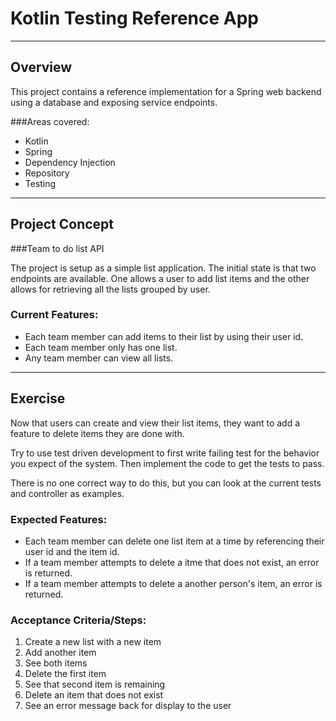 # Kotlin Testing Reference App

---

## Overview

This project contains a reference implementation for a Spring web backend using a database and exposing service endpoints.

###Areas covered:
- Kotlin
- Spring
- Dependency Injection
- Repository
- Testing

---

## Project Concept

###Team to do list API

The project is setup as a simple list application. The initial state is that two endpoints are available. One allows a user to add list items and the other allows for retrieving all the lists grouped by user.

### Current Features:

 - Each team member can add items to their list by using their user id.
 - Each team member only has one list.
 - Any team member can view all lists.

--- 

## Exercise

Now that users can create and view their list items, they want to add a feature to delete items they are done with. 

Try to use test driven development to first write failing test for the behavior you expect of the system. Then implement the code to get the tests to pass.

There is no one correct way to do this, but you can look at the current tests and controller as examples.

### Expected Features:

- Each team member can delete one list item at a time by referencing their user id and the item id.
- If a team member attempts to delete a itme that does not exist, an error is returned.
- If a team member attempts to delete a another person's item, an error is returned.

### Acceptance Criteria/Steps:

1) Create a new list with a new item
2) Add another item
3) See both items
4) Delete the first item
5) See that second item is remaining
6) Delete an item that does not exist
7) See an error message back for display to the user









